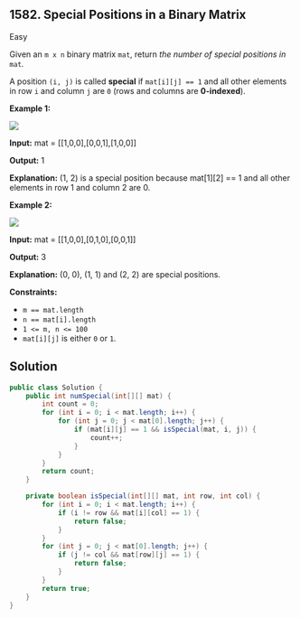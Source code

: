 ## 1582\. Special Positions in a Binary Matrix

Easy

Given an `m x n` binary matrix `mat`, return _the number of special positions in_ `mat`_._

A position `(i, j)` is called **special** if `mat[i][j] == 1` and all other elements in row `i` and column `j` are `0` (rows and columns are **0-indexed**).

**Example 1:**

![](https://assets.leetcode.com/uploads/2021/12/23/special1.jpg)

**Input:** mat = \[\[1,0,0],[0,0,1],[1,0,0]]

**Output:** 1

**Explanation:** (1, 2) is a special position because mat[1][2] == 1 and all other elements in row 1 and column 2 are 0.

**Example 2:**

![](https://assets.leetcode.com/uploads/2021/12/24/special-grid.jpg)

**Input:** mat = \[\[1,0,0],[0,1,0],[0,0,1]]

**Output:** 3

**Explanation:** (0, 0), (1, 1) and (2, 2) are special positions.

**Constraints:**

*   `m == mat.length`
*   `n == mat[i].length`
*   `1 <= m, n <= 100`
*   `mat[i][j]` is either `0` or `1`.

## Solution

```java
public class Solution {
    public int numSpecial(int[][] mat) {
        int count = 0;
        for (int i = 0; i < mat.length; i++) {
            for (int j = 0; j < mat[0].length; j++) {
                if (mat[i][j] == 1 && isSpecial(mat, i, j)) {
                    count++;
                }
            }
        }
        return count;
    }

    private boolean isSpecial(int[][] mat, int row, int col) {
        for (int i = 0; i < mat.length; i++) {
            if (i != row && mat[i][col] == 1) {
                return false;
            }
        }
        for (int j = 0; j < mat[0].length; j++) {
            if (j != col && mat[row][j] == 1) {
                return false;
            }
        }
        return true;
    }
}
```